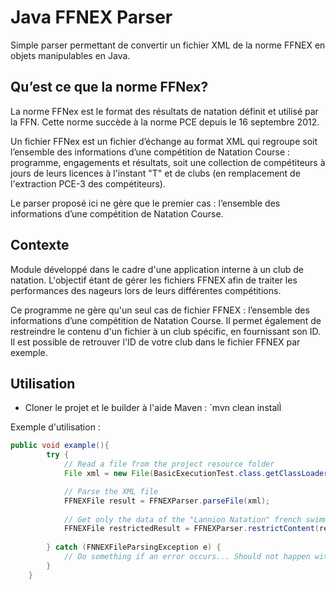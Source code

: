 # Java FFNEX Parser
Simple parser permettant de convertir un fichier XML de la norme FFNEX en objets manipulables en Java.

## Qu’est ce que la norme FFNex?

La norme FFNex est le format des résultats de natation définit et utilisé par la FFN. Cette norme succède à la norme PCE depuis le 16 septembre 2012.

Un fichier FFNex est un fichier d’échange au format XML qui regroupe soit l’ensemble des informations d’une compétition de Natation Course : programme, engagements et résultats, soit une collection de compétiteurs à jours de leurs licences à l'instant "T" et de clubs (en remplacement de l'extraction PCE-3 des compétiteurs). 

Le parser proposé ici ne gère que le premier cas : l’ensemble des informations d’une compétition de Natation Course.

## Contexte

Module développé dans le cadre d'une application interne à un club de natation. L'objectif étant de gérer les fichiers FFNEX afin de traiter les performances des nageurs lors de leurs différentes compétitions.

Ce programme ne gère qu'un seul cas de fichier FFNEX : l’ensemble des informations d’une compétition de Natation Course.
Il permet également de restreindre le contenu d'un fichier à un club spécific, en fournissant son ID. Il est possible de retrouver l'ID de votre club dans le fichier FFNEX par exemple.

## Utilisation

+ Cloner le projet et le builder à l'aide Maven : `mvn clean install̀

Exemple d'utilisation :

```java
public void example(){
        try {
            // Read a file from the project resource folder
            File xml = new File(BasicExecutionTest.class.getClassLoader().getResource("interclubs2015-ffnex.xml").getFile());

            // Parse the XML file
            FFNEXFile result = FFNEXParser.parseFile(xml);
            
            // Get only the data of the "Lannion Natation" french swimming club
            FFNEXFile restrictedResult = FFNEXParser.restrictContent(result, 1160);
            
        } catch (FNNEXFileParsingException e) {
            // Do something if an error occurs... Should not happen with a well formated FFNEX file :)
        }
    }
```
